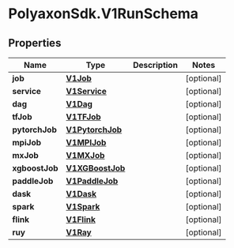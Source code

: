 # PolyaxonSdk.V1RunSchema

## Properties

Name | Type | Description | Notes
------------ | ------------- | ------------- | -------------
**job** | [**V1Job**](V1Job.md) |  | [optional] 
**service** | [**V1Service**](V1Service.md) |  | [optional] 
**dag** | [**V1Dag**](V1Dag.md) |  | [optional] 
**tfJob** | [**V1TFJob**](V1TFJob.md) |  | [optional] 
**pytorchJob** | [**V1PytorchJob**](V1PytorchJob.md) |  | [optional] 
**mpiJob** | [**V1MPIJob**](V1MPIJob.md) |  | [optional] 
**mxJob** | [**V1MXJob**](V1MXJob.md) |  | [optional] 
**xgboostJob** | [**V1XGBoostJob**](V1XGBoostJob.md) |  | [optional] 
**paddleJob** | [**V1PaddleJob**](V1PaddleJob.md) |  | [optional] 
**dask** | [**V1Dask**](V1Dask.md) |  | [optional] 
**spark** | [**V1Spark**](V1Spark.md) |  | [optional] 
**flink** | [**V1Flink**](V1Flink.md) |  | [optional] 
**ruy** | [**V1Ray**](V1Ray.md) |  | [optional] 


